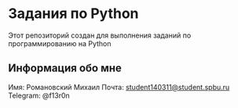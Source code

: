 # Задания по Python

Этот репозиторий создан для выполнения заданий по программированию на Python

## Информация обо мне

Имя: Романовский Михаил
Почта: student140311@student.spbu.ru
Telegram: @f13r0n
